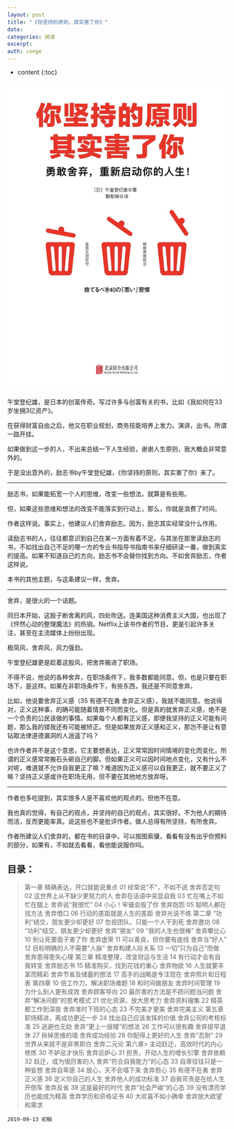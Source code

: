 ```yaml
---
layout: post
title: "《你坚持的原则，其实害了你》"
date:
categories: 阅读
excerpt:
auth: conge
---
```

* content
{:toc}

![ ](/assets/images/阅读/118382-05c94ea8062775e1.png)

午堂登纪雄，是日本的创富传奇。写过许多与创富有关的书，比如《我如何在33岁坐拥3亿资产》。

在获得财富自由之后，他又在职业规划，商务技能培养上发力。演讲，出书。所谓一路开挂。

如果做到这一步的人，不出来总结一下人生经验，谢谢人生原则，我大概会非常意外的。

于是没出意外的，励志书by午堂登纪雄，《你坚持的原则，其实害了你》来了。

-----

励志书，如果能拓宽一个人的思维，改变一些想法，就算是有些用。

但，如果这些思维和想法的改变不能落实到行动上，那么，你就是浪费了时间。

作者这样说。事实上，他建议人们舍弃励志。因为，励志其实经常没什么作用。

读励志书的人，往往都意识到自己在某一方面有着不足。与其坐在那里读励志的书，不如找出自己不足的哪一方的专业书指导书指南书来仔细研读一番，做到真实的提高。如果不知道自己的方向，励志书不会替你找到方向。不如舍弃励志，作者这样说。

本书的其他主题，与这条建议一样，舍弃。

-----

舍弃，是很火的一个话题。

同日本开始，这股子断舍离的风，四处吹送。连美国这种消费主义大国，也出现了《怦然心动的整理魔法》的热销。Netflix上该书作者的节目，更是引起许多关注，甚至在主流媒体上纷纷出现。

极简风，舍弃风，风力强劲。

午堂登纪雄更是趁着这股风，把舍弃搬进了职场。

不得不说，他说的各种舍弃，在职场条件下，我多数都能同意。但，也是只要在职场下，是这样。如果在非职场条件下，有些东西，我还是不同意舍弃。

比如，他说要舍弃正义感（35 有德不在勇 舍弃正义感），我就不能同意。他说得对，正义这种事，的确可能随着情景不同而变化。但是真的就舍弃正义感，绝不是一个负责的公民该做的事情。如果每个人都有正义感，即便我坚持的正义可能有问题，那么我的错我还有可能被矫正。但是如果放弃正义感和正义，那岂不是让有意钻取法律道德漏洞的人逍遥了吗？

也许作者并不是这个意思，它主要想表达，正义常常因时间情境的变化而变化，所谓的正义感常常搬石头砸自己的脚。但如果正义可以因时间地点变化，又有什么不对呢，难道就不允许自我更正了嘛？难道因为正义感可以自我更正，就不要正义了嘛？坚持正义感或许在职场无用，但不要在其他地方放弃呀。

----

作者也多吃提到，其实很多人是不喜欢他的观点的。但他不在意。

我也真的觉得，有自己的观点，并坚持的自己的观点，其实很好。不为他人的期待而活，反而更能率真。说这些也不是批评作者。做人总得有所坚持，有所舍弃。

作者所建议人们舍弃的，都在书的目录中，可以按图索骥，看看有没有出乎你预料的部分，如果有，不如就去看看，看他能说服你吗。


## 目录：

> 第一章
> 精确表达，开口就能说重点
> 01 经常说“不”，不如不说 舍弃否定句
> 02 这世界上从不缺少更努力的人 舍弃在话语中突显自我
> 03 忙在嘴上不如忙在腿上 舍弃说“我很忙”
> 04 小心！牢骚会毁了你 舍弃抱怨
> 05 聪明人都在找方法 舍弃借口
> 06 行动的差距就是人生的差距 舍弃光说不练
> 第二章
> “功利”结交，朋友更少却更好
> 07 忽视团队，只能一个人干到死 舍弃邀功
> 08 “功利”结交，朋友更少却更好 舍弃“朋友”
> 09 “我的人生也很棒” 舍弃攀比心
> 10 别让死要面子害了你 舍弃虚荣
> 11 可以善良，但你要有底线 舍弃当“好人”
> 12 目标明确的人不需要“人脉” 舍弃构建人际关系
> 13 一切“只为自己”而做 舍弃患得患失心理
> 第三章
> 精准整理，改变财运与生活
> 14 有行动才会有自我转变 舍弃励志书
> 15 精准购买，找到花钱的重心 舍弃物欲
> 16 人生就要丰富而精彩 舍弃节省及储蓄的想法
> 17 高手的战略是专注现在 舍弃照片和日程表
> 第四章
> 10 倍工作力，解决职场难题
> 18 和时间做朋友 舍弃时间管理
> 19 为什么别人更有成效 舍弃顾客导向
> 20 最厉害的方法是不把问题当问题 舍弃“解决问题”的思考模式
> 21 优化资源，放大思考力 舍弃资料搜集
> 22 精英都工作到深夜 舍弃准时下班的心态
> 23 不完美才更美 舍弃完美主义
> 第五章
> 职场精进，离成功更近一步
> 24 找出自己应该发挥的价值 舍弃公司的考核标准
> 25 逃避也无妨 舍弃“更上一层楼”的想法
> 26 工作可以很有趣 舍弃提早退休
> 27 拆掉思维的墙 舍弃成功经验
> 28 你配得上更好的人生 舍弃“忍耐”
> 29 世界从来就不是非黑即白 舍弃二元论
> 第六章>
> 主动跃迁，高效时代的内心修炼
> 30 不妒忌才快乐 舍弃忌妒心
> 31 担责，开动人生的增长引擎 舍弃依赖
> 32 跃迁，成为很厉害的人 舍弃“符合自我能力”的心态
> 33 自卑往往只是一种妄想 舍弃自卑感
> 34 放心，天不会塌下来 舍弃担心
> 35 有德不在勇 舍弃正义感
> 36 定义你自己的人生 舍弃他人的成功标准
> 37 自我苛责是在给人生开倒车 舍弃反省
> 38 这是最好的时代 舍弃“社会严峻”的心态
> 39 没有漂亮学历也能成为精英 舍弃学历和资格证书
> 40 大欢喜不如小确幸 舍弃放大欲望和需求

```
2019-09-13 初稿
```
